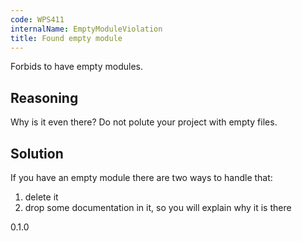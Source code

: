 ```yaml
---
code: WPS411
internalName: EmptyModuleViolation
title: Found empty module
---
```


Forbids to have empty modules.

## Reasoning
Why is it even there? Do not polute your project with empty files.

## Solution
If you have an empty module there are two ways to handle that:

1.  delete it
2.  drop some documentation in it, so you will explain why it is
there

<div class="versionadded">

0.1.0

</div>